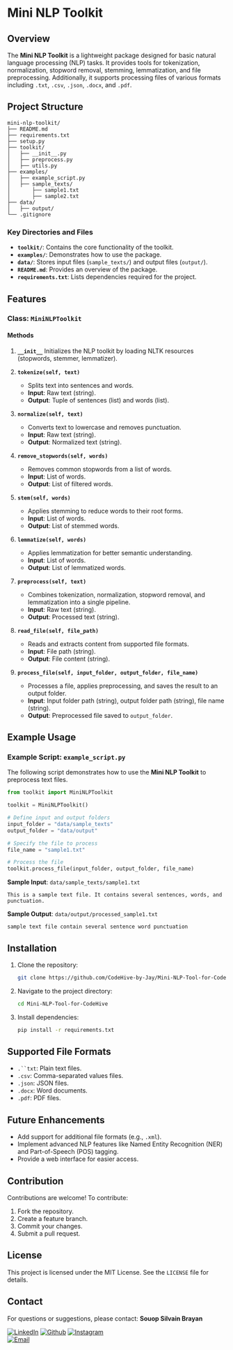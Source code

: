 # Mini NLP Toolkit

## Overview

The **Mini NLP Toolkit** is a lightweight package designed for basic natural language processing (NLP) tasks. It provides tools for tokenization, normalization, stopword removal, stemming, lemmatization, and file preprocessing. Additionally, it supports processing files of various formats including `.txt`, `.csv`, `.json`, `.docx`, and `.pdf`.

## Project Structure

```
mini-nlp-toolkit/
├── README.md
├── requirements.txt
├── setup.py
├── toolkit/
│   ├── __init__.py
│   ├── preprocess.py
│   ├── utils.py
├── examples/
│   ├── example_script.py
│   ├── sample_texts/
│       ├── sample1.txt
│       ├── sample2.txt
├── data/
│   ├── output/
└── .gitignore
```

### Key Directories and Files

- **`toolkit/`**: Contains the core functionality of the toolkit.
- **`examples/`**: Demonstrates how to use the package.
- **`data/`**: Stores input files (`sample_texts/`) and output files (`output/`).
- **`README.md`**: Provides an overview of the package.
- **`requirements.txt`**: Lists dependencies required for the project.


## Features

### Class: `MiniNLPToolkit`

#### Methods

1. **`__init__`**
   Initializes the NLP toolkit by loading NLTK resources (stopwords, stemmer, lemmatizer).

2. **`tokenize(self, text)`**

   - Splits text into sentences and words.
   - **Input**: Raw text (string).
   - **Output**: Tuple of sentences (list) and words (list).

3. **`normalize(self, text)`**

   - Converts text to lowercase and removes punctuation.
   - **Input**: Raw text (string).
   - **Output**: Normalized text (string).

4. **`remove_stopwords(self, words)`**

   - Removes common stopwords from a list of words.
   - **Input**: List of words.
   - **Output**: List of filtered words.

5. **`stem(self, words)`**

   - Applies stemming to reduce words to their root forms.
   - **Input**: List of words.
   - **Output**: List of stemmed words.

6. **`lemmatize(self, words)`**

   - Applies lemmatization for better semantic understanding.
   - **Input**: List of words.
   - **Output**: List of lemmatized words.

7. **`preprocess(self, text)`**

   - Combines tokenization, normalization, stopword removal, and lemmatization into a single pipeline.
   - **Input**: Raw text (string).
   - **Output**: Processed text (string).

8. **`read_file(self, file_path)`**

   - Reads and extracts content from supported file formats.
   - **Input**: File path (string).
   - **Output**: File content (string).

9. **`process_file(self, input_folder, output_folder, file_name)`**

   - Processes a file, applies preprocessing, and saves the result to an output folder.
   - **Input**: Input folder path (string), output folder path (string), file name (string).
   - **Output**: Preprocessed file saved to `output_folder`.


## Example Usage

### Example Script: `example_script.py`

The following script demonstrates how to use the **Mini NLP Toolkit** to preprocess text files.

```python
from toolkit import MiniNLPToolkit

toolkit = MiniNLPToolkit()

# Define input and output folders
input_folder = "data/sample_texts"
output_folder = "data/output"

# Specify the file to process
file_name = "sample1.txt"

# Process the file
toolkit.process_file(input_folder, output_folder, file_name)
```

**Sample Input**: `data/sample_texts/sample1.txt`

```
This is a sample text file. It contains several sentences, words, and punctuation.
```

**Sample Output**: `data/output/processed_sample1.txt`

```
sample text file contain several sentence word punctuation
```

## Installation

1. Clone the repository:
   ```bash
   git clone https://github.com/CodeHive-by-Jay/Mini-NLP-Tool-for-CodeHive
   ```
2. Navigate to the project directory:
   ```bash
   cd Mini-NLP-Tool-for-CodeHive
   ```
3. Install dependencies:
   ```bash
   pip install -r requirements.txt
   ```


## Supported File Formats

- `.``txt`: Plain text files.
- `.csv`: Comma-separated values files.
- `.json`: JSON files.
- `.docx`: Word documents.
- `.pdf`: PDF files.


## Future Enhancements

- Add support for additional file formats (e.g., `.xml`).
- Implement advanced NLP features like Named Entity Recognition (NER) and Part-of-Speech (POS) tagging.
- Provide a web interface for easier access.


## Contribution

Contributions are welcome! To contribute:

1. Fork the repository.
2. Create a feature branch.
3. Commit your changes.
4. Submit a pull request.


## License

This project is licensed under the MIT License. See the `LICENSE` file for details.


## Contact

For questions or suggestions, please contact:
**Souop Silvain Brayan**

[![LinkedIn](https://img.shields.io/badge/LinkedIn-0077B5?style=for-the-badge&logo=linkedin&logoColor=white)](https://www.linkedin.com/in/brayan-j4y/) 
[![Github](https://img.shields.io/badge/Github-100000?style=for-the-badge&logo=github&logoColor=white)](https://github.com/brayanj4y/)
[![Instagram](https://img.shields.io/badge/Instagram-E4405F?style=for-the-badge&logo=instagram&logoColor=white)](https://www.instagram.com/brayanj4y)  
[![Email](https://img.shields.io/badge/Email-D14836?style=for-the-badge&logo=gmail&logoColor=white)](mailto:souopsylvain@gmail.com) 

